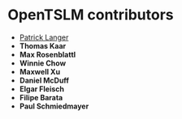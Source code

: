 # OpenTSLM contributors

- [Patrick Langer](patricklanger.com)
- **Thomas Kaar**
- **Max Rosenblattl**
- **Winnie Chow**
- **Maxwell Xu**
- **Daniel McDuff**
- **Elgar Fleisch**
- **Filipe Barata**
- **Paul Schmiedmayer**
